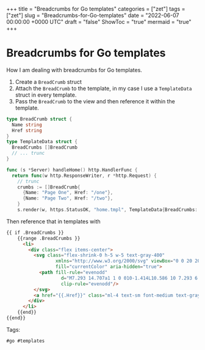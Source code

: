 +++
title = "Breadcrumbs for Go templates"
categories = ["zet"]
tags = ["zet"]
slug = "Breadcrumbs-for-Go-templates"
date = "2022-06-07 00:00:00 +0000 UTC"
draft = "false"
ShowToc = "true"
mermaid = "true"
+++

# Breadcrumbs for Go templates

How I am dealing with breadcrumbs for Go templates.

1. Create a `BreadCrumb` struct
2. Attach the `BreadCrumb` to the template, in my case I use a `TemplateData` struct in every
template.
3. Pass the `BreadCrumb` to the view and then reference it within the template.

```go 
type BreadCrumb struct {
  Name string
  Href string
}
type TemplateData struct {
  BreadCrumbs []BreadCrumb
  // ... trunc
}

func (s *Server) handleHome() http.HandlerFunc {
  return func(w http.ResponseWriter, r *http.Request) {
    // trunc
    crumbs := []BreadCrumb{
      {Name: "Page One", Href: "/one"},
      {Name: "Page Two", Href: "/two"},
    }
    s.render(w, https.StatusOK, "home.tmpl", TemplateData{BreadCrumbs: crumbs})
```

Then reference that in templates with 

```html
{{ if .BreadCrumbs }}
    {{range .BreadCrumbs }}
      <li>
        <div class="flex items-center">
          <svg class="flex-shrink-0 h-5 w-5 text-gray-400"
                  xmlns="http://www.w3.org/2000/svg" viewBox="0 0 20 20"
                  fill="currentColor" aria-hidden="true">
            <path fill-rule="evenodd"
                    d="M7.293 14.707a1 1 0 010-1.414L10.586 10 7.293 6.707a1 1 0 011.414-1.414l4 4a1 1 0 010 1.414l-4 4a1 1 0 01-1.414 0z"
                    clip-rule="evenodd"/>
          </svg>
          <a href="{{.Href}}" class="ml-4 text-sm font-medium text-gray-500 hover:text-gray-700">{{.Name}}</a>
        </div>
      </li>
    {{end}}
{{end}}
```

Tags:

    #go #templates
